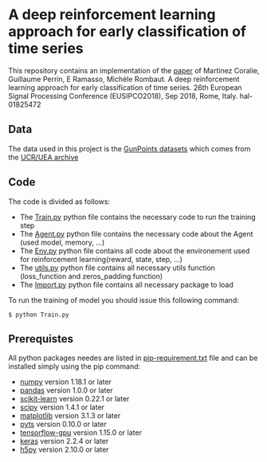# A deep reinforcement learning approach for early classification of time series
This repository contains an implementation of the [paper](https://hal.archives-ouvertes.fr/hal-01825472/document) of Martinez Coralie, Guillaume Perrin, E Ramasso, Michèle Rombaut. A deep reinforcement learning approach for early classification of time series. 26th European Signal Processing Conference (EUSIPCO2018), Sep 2018, Rome, Italy. hal-01825472

## Data
The data used in this project is the [GunPoints datasets](http://timeseriesclassification.com/description.php?Dataset=GunPoint)  which comes from the [UCR/UEA archive](http://timeseriesclassification.com/TSC.zip) 

## Code
The code is divided as follows:
* The [Train.py](Train.py) python file contains the necessary code to run the training step
* The [Agent.py](Agent.py) python file contains the necessary code about the Agent (used model, memory, ...)
* The [Env.py](Env.py) python file contains all code about the environement used for reinforcement learning(reward, state, step, ...)
* The [utils.py](utils.py) python file contains all necessary utils function (loss_function and zeros_padding function)
* The [Import.py](Import.py) python file contains all necessary package to load

To run the training of model you should issue this following command:
```
$ python Train.py 

```

## Prerequistes 
All python packages needes are listed in [pip-requirement.txt](pip-requirement.txt) file and can be installed simply using the pip command:

* [numpy](https://www.numpy.org) version 1.18.1 or later
* [pandas](https://pandas.pydata.org) version 1.0.0 or later
* [scikit-learn](https://scikit-learn.org/stable/) version 0.22.1 or later
* [scipy](https://www.scipy.org) version 1.4.1 or later
* [matplotlib](https://matplotlib.org) version 3.1.3 or later
* [pyts](https://pypi.org/project/pyts/) version 0.10.0 or later 
* [tensorflow-gpu](https://www.tensorflow.org) version 1.15.0 or later 
* [keras](https://keras.io) version 2.2.4 or later
* [h5py](https://www.h5py.org/) version 2.10.0 or later







